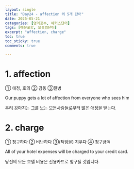 ```yaml
---
layout: single
title: "Day24 - affection 외 5개 단어"
date: 2025-05-21
categories: [영어공부, 해커스단어]
tags: [예문포함, 오늘의단어]
excerpt: "affection, charge"
toc: true
toc_sticky: true
comments: true

---
```


# 1. affection
① 애정, 호의 ② 감동 ③질병

Our puppy gets a lot of affection from everyone who sees him

우리 강아지는 그를 보는 모든사람들로부터 많은 애정을 받는다.


# 2. charge
① 청구하다 ② 비난하다 ③(책임을) 지우다 ④ 청구금액

All of your hotel expenses will be charged to your credit card.

당신의 모든 호텔 비용은 신용카드로 청구될 것입니다.